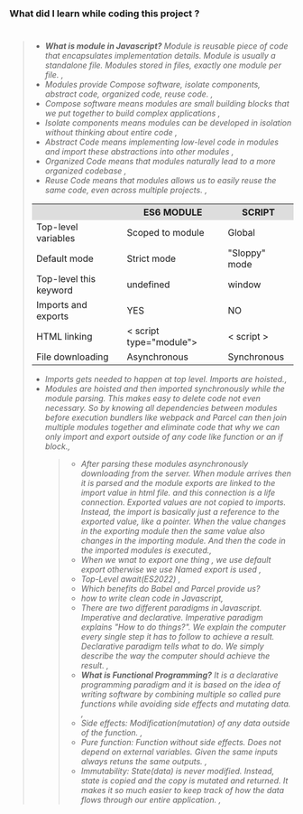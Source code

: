 ### What did I learn while coding this project ?

> #
>
> - _**What is module in Javascript?** Module is reusable piece of code that encapsulates implementation details. Module is usually a standalone file. Modules stored in files, exactly one module per file. ,_
> - _Modules provide Compose software, isolate components, abstract code, organized code, reuse code. ,_
> - _Compose software means modules are small building blocks that we put together to build complex applications ,_
> - _Isolate components means modules can be developed in isolation without thinking about entire code ,_
> - _Abstract Code means implementing low-level code in modules and import these abstractions into other modules ,_
> - _Organized Code means that modules naturally lead to a more organized codebase ,_
> - _Reuse Code means that modules allows us to easily reuse the same code, even across multiple projects. ,_
> <table>

  <tr>
    <th style="background-color: #ddd;"></th>
    <th style="background-color: #ddd;">ES6 MODULE</th>
    <th style="background-color: #ddd;">SCRIPT</th>
  </tr>
  <tr>
    <td>Top-level variables</td>
    <td>Scoped to module</td>
    <td>Global</td>
  </tr>
  <tr>
    <td>Default mode</td>
    <td>Strict mode</td>
    <td>"Sloppy" mode</td>
  </tr>
  <tr>
    <td>Top-level this keyword</td>
    <td>undefined</td>
    <td>window</td>
  </tr>
  <tr>
    <td>Imports and exports</td>
    <td>YES</td>
    <td>NO</td>
  </tr>
   <tr>
    <td>HTML linking</td>
    <td>< script type="module"></td>
    <td>< script ></td>
  </tr>
   <tr>
    <td>File downloading</td>
    <td>Asynchronous</td>
    <td>Synchronous</td>
  </tr>
 </table>

- _Imports gets needed to happen at top level. Imports are hoisted.,_
- _Modules are hoisted and then imported synchronously while the module parsing. This makes easy to delete code not even necessary. So by knowing all dependencies between modules before execution bundlers like webpack and Parcel can then join multiple modules together and eliminate code that why we can only import and export outside of any code like function or an if block.,_
  > - _After parsing these modules asynchronously downloading from the server. When module arrives then it is parsed and the module exports are linked to the import value in html file. and this connection is a life connection. Exported values are not copied to imports. Instead, the import is basically just a reference to the exported value, like a pointer. When the value changes in the exporting module then the same value also changes in the importing module. And then the code in the imported modules is executed.,_
  > - _When we wnat to export one thing , we use default export otherwise we use Named export is used ,_
  > - _Top-Level await(ES2022) ,_
  > - _Which benefits do Babel and Parcel provide us?_
  > - _how to write clean code in Javascript,_
  > - _There are two different paradigms in Javascript. Imperative and declarative. Imperative paradigm explains "How to do things?". We explain the computer every single step it has to follow to achieve a result. Declarative paradigm tells what to do. We simply describe the way the computer should achieve the result. ,_
  > - _**What is Functional Programming?** It is a declarative programming paradigm and it is based on the idea of writing software by combining multiple so called pure functions while avoiding side effects and mutating data. ,_
  > - _Side effects: Modification(mutation) of any data outside of the function. ,_
  > - _Pure function: Function without side effects. Does not depend on external variables. Given the same inputs always retuns the same outputs. ,_
  > - _Immutability: State(data) is never modified. Instead, state is copied and the copy is mutated and returned. It makes it so much easier to keep track of how the data flows through our entire application. ,_
  >
  > #
